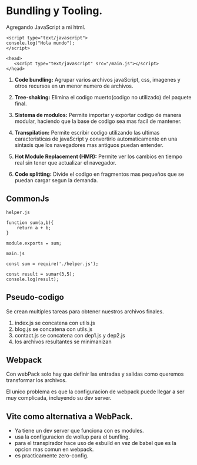  # Bundling y Tooling.
 
Agregando JavaScript a mi html.

```
<script type="text/javascript">
console.log("Hola mundo");
</script>

<head>
   <script type="text/javascript" src="/main.js"></script>
</head>
```

1. **Code bundling:** Agrupar varios archivos javaScript, css, imagenes y otros recursos en un menor numero de archivos.

2. **Tree-shaking:** Elimina el codigo muerto(codigo no utilizado) del paquete final.

3. **Sistema de modulos:** Permite importar y exportar codigo de manera modular, haciendo que la base de codigo sea mas facil de mantener.

4. **Transpilation:** Permite escribir codigo utilizando las ultimas caracteristicas de javaScript y convertirlo automaticamente en una sintaxis que los navegadores mas antiguos puedan entender.

5. **Hot Module Replacement (HMR):** Permite ver los cambios en tiempo real sin tener que actualizar el navegador.

6. **Code splitting:** Divide el codigo en fragmentos mas pequeños que se puedan cargar segun la demanda.


## CommonJs
```
helper.js

function sum(a,b){
    return a + b;
}

module.exports = sum;
```

```
main.js

const sum = require('./helper.js');

const result = sumar(3,5);
console.log(result);

```

## Pseudo-codigo

Se crean multiples tareas para obtener nuestros archivos finales.

1. index.js se concatena con utils.js
2. blog.js se concatena con utils.js
3. contact.js se concatena con dep1.js y dep2.js
4. los archivos resultantes se minimanizan


## Webpack 

Con webPack solo hay que definir las entradas y salidas como queremos transformar los archivos.

El unico problema es que la configuracion de webpack puede llegar a ser muy complicada, incluyendo su dev server.


## Vite como alternativa a WebPack.

- Ya tiene un dev server que funciona con es modules.
- usa la configuracion de wollup para el bunfling.
- para el transpirador hace uso de esbuild en vez de babel que es la opcion mas comun en webpack.
- es practicamente zero-config.
 






